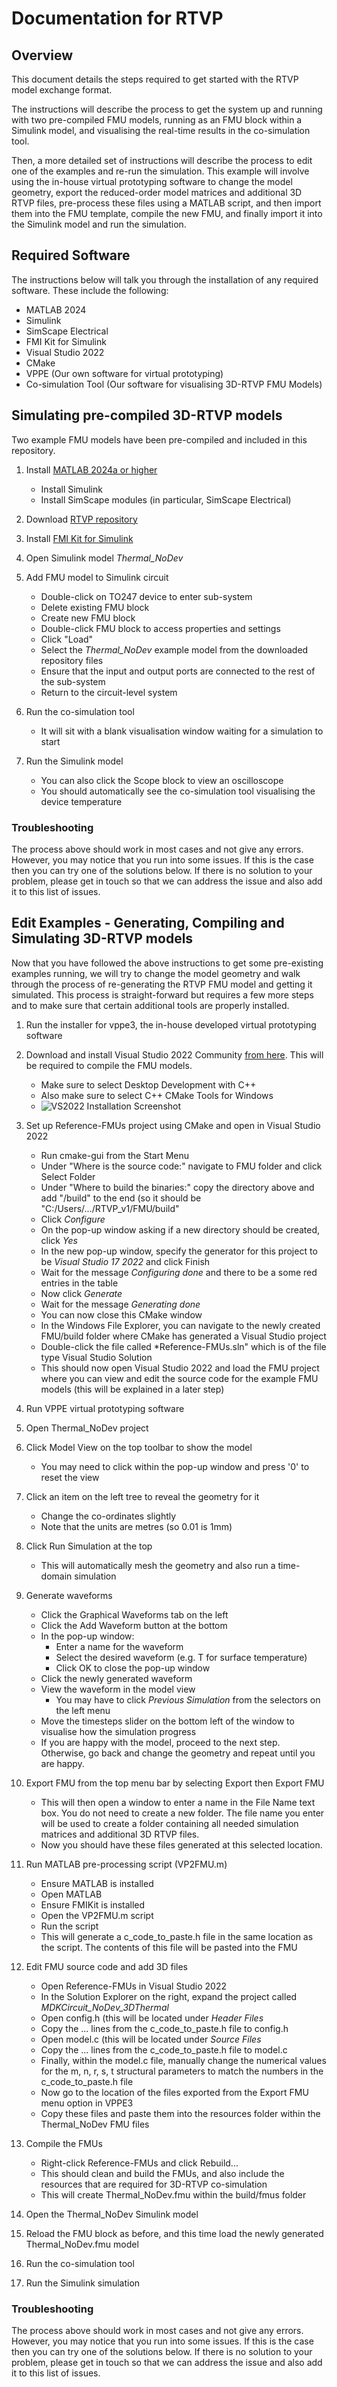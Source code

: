 # Documentation for RTVP

## Overview

This document details the steps required to get started with the RTVP model exchange format.

The instructions will describe the process to get the system up and running with two pre-compiled FMU models, running as an FMU block within a Simulink model, and visualising the real-time results in the co-simulation tool. 

Then, a more detailed set of instructions will describe the process to edit one of the examples and re-run the simulation. This example will involve using the in-house virtual prototyping software to change the model geometry, export the reduced-order model matrices and additional 3D RTVP files, pre-process these files using a MATLAB script, and then import them into the FMU template, compile the new FMU, and finally import it into the Simulink model and run the simulation.

## Required Software

The instructions below will talk you through the installation of any required software. These include the following:
- MATLAB 2024
- Simulink
- SimScape Electrical
- FMI Kit for Simulink
- Visual Studio 2022
- CMake
- VPPE (Our own software for virtual prototyping)
- Co-simulation Tool (Our software for visualising 3D-RTVP FMU Models)

## Simulating pre-compiled 3D-RTVP models

Two example FMU models have been pre-compiled and included in this repository.

1. Install [MATLAB 2024a or higher](https://www.mathworks.com/help/install/ug/install-products-with-internet-connection.html)
    - Install Simulink
    - Install SimScape modules (in particular, SimScape Electrical)
    
2. Download [RTVP repository](https://github.com/plevans/RTVP_v1)

3. Install [FMI Kit for Simulink](https://github.com/CATIA-Systems/FMIKit-Simulink)

4. Open Simulink model *Thermal_NoDev*

5. Add FMU model to Simulink circuit
    - Double-click on TO247 device to enter sub-system
    - Delete existing FMU block
    - Create new FMU block
    - Double-click FMU block to access properties and settings
    - Click "Load"
    - Select the *Thermal_NoDev* example model from the downloaded repository files
    - Ensure that the input and output ports are connected to the rest of the sub-system
    - Return to the circuit-level system 

6. Run the co-simulation tool
    - It will sit with a blank visualisation window waiting for a simulation to start

7. Run the Simulink model
    - You can also click the Scope block to view an oscilloscope
    - You should automatically see the co-simulation tool visualising the device temperature

### Troubleshooting

The process above should work in most cases and not give any errors. However, you may notice that you run into some issues. If this is the case then you can try one of the solutions below. If there is no solution to your problem, please get in touch so that we can address the issue and also add it to this list of issues. 

## Edit Examples - Generating, Compiling and Simulating 3D-RTVP models

Now that you have followed the above instructions to get some pre-existing examples running, we will try to change the model geometry and walk through the process of re-generating the RTVP FMU model and getting it simulated. This process is straight-forward but requires a few more steps and to make sure that certain additional tools are properly installed. 

1. Run the installer for vppe3, the in-house developed virtual prototyping software

2. Download and install Visual Studio 2022 Community [from here](https://visualstudio.microsoft.com/downloads/). This will be required to compile the FMU models.
    - Make sure to select Desktop Development with C++
    - Also make sure to select C++ CMake Tools for Windows
    - ![VS2022 Installation Screenshot](https://github.com/user-attachments/assets/a742eadd-0c84-492d-a125-b33c750fc517)

3. Set up Reference-FMUs project using CMake and open in Visual Studio 2022
    - Run cmake-gui from the Start Menu
    - Under "Where is the source code:" navigate to FMU folder and click Select Folder
    - Under "Where to build the binaries:" copy the directory above and add "/build" to the end (so it should be "C:/Users/.../RTVP_v1/FMU/build"
    - Click *Configure*
    - On the pop-up window asking if a new directory should be created, click *Yes*
    - In the new pop-up window, specify the generator for this project to be *Visual Studio 17 2022* and click Finish
    - Wait for the message *Configuring done* and there to be a some red entries in the table
    - Now click *Generate*
    - Wait for the message *Generating done*
    - You can now close this CMake window
    - In the Windows File Explorer, you can navigate to the newly created FMU/build folder where CMake has generated a Visual Studio project
    - Double-click the file called *Reference-FMUs.sln" which is of the file type Visual Studio Solution
    - This should now open Visual Studio 2022 and load the FMU project where you can view and edit the source code for the example FMU models (this will be explained in a later step)

5. Run VPPE virtual prototyping software 

6. Open Thermal_NoDev project

7. Click Model View on the top toolbar to show the model
    - You may need to click within the pop-up window and press '0' to reset the view

8. Click an item on the left tree to reveal the geometry for it
    - Change the co-ordinates slightly
    - Note that the units are metres (so 0.01 is 1mm)

9. Click Run Simulation at the top
    - This will automatically mesh the geometry and also run a time-domain simulation

10. Generate waveforms 
    - Click the Graphical Waveforms tab on the left
    - Click the Add Waveform button at the bottom
    - In the pop-up window:
        - Enter a name for the waveform
        - Select the desired waveform (e.g. T for surface temperature)
        - Click OK to close the pop-up window
    - Click the newly generated waveform
    - View the waveform in the model view
        - You may have to click *Previous Simulation* from the selectors on the left menu
    - Move the timesteps slider on the bottom left of the window to visualise how the simulation progress
    - If you are happy with the model, proceed to the next step. Otherwise, go back and change the geometry and repeat until you are happy.

11. Export FMU from the top menu bar by selecting Export then Export FMU
    - This will then open a window to enter a name in the File Name text box. You do not need to create a new folder. The file name you enter will be used to create a folder containing all needed simulation matrices and additional 3D RTVP files. 
    - Now you should have these files generated at this selected location.

12. Run MATLAB pre-processing script (VP2FMU.m)
    - Ensure MATLAB is installed
    - Open MATLAB
    - Ensure FMIKit is installed
    - Open the VP2FMU.m script
    - Run the script
    - This will generate a c_code_to_paste.h file in the same location as the script. The contents of this file will be pasted into the FMU

13. Edit FMU source code and add 3D files
    - Open Reference-FMUs in Visual Studio 2022
    - In the Solution Explorer on the right, expand the project called *MDKCircuit_NoDev_3DThermal*
    - Open config.h (this will be located under *Header Files*
    - Copy the ... lines from the c_code_to_paste.h file to config.h
    - Open model.c (this will be located under *Source Files*
    - Copy the ... lines from the c_code_to_paste.h file to model.c
    - Finally, within the model.c file, manually change the numerical values for the m, n, r, s, t structural parameters to match the numbers in the c_code_to_paste.h file
    - Now go to the location of the files exported from the Export FMU menu option in VPPE3
    - Copy these files and paste them into the resources folder within the Thermal_NoDev FMU files

14. Compile the FMUs
    - Right-click Reference-FMUs and click Rebuild...
    - This should clean and build the FMUs, and also include the resources that are required for 3D-RTVP co-simulation
    - This will create Thermal_NoDev.fmu within the build/fmus folder

15. Open the Thermal_NoDev Simulink model

16. Reload the FMU block as before, and this time load the newly generated Thermal_NoDev.fmu model 

17. Run the co-simulation tool

18. Run the Simulink simulation

### Troubleshooting

The process above should work in most cases and not give any errors. However, you may notice that you run into some issues. If this is the case then you can try one of the solutions below. If there is no solution to your problem, please get in touch so that we can address the issue and also add it to this list of issues. 
